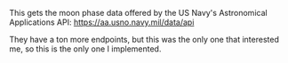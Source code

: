 This gets the moon phase data offered by the US Navy's Astronomical Applications API: https://aa.usno.navy.mil/data/api

They have a ton more endpoints, but this was the only one that interested me, so this is the only one I implemented.

